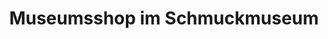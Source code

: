 ---
title: "Museumsshop im Schmuckmuseum"
url: /pforzheim/museumsshop-im-schmuckmuseum/
shop: Andenken
---